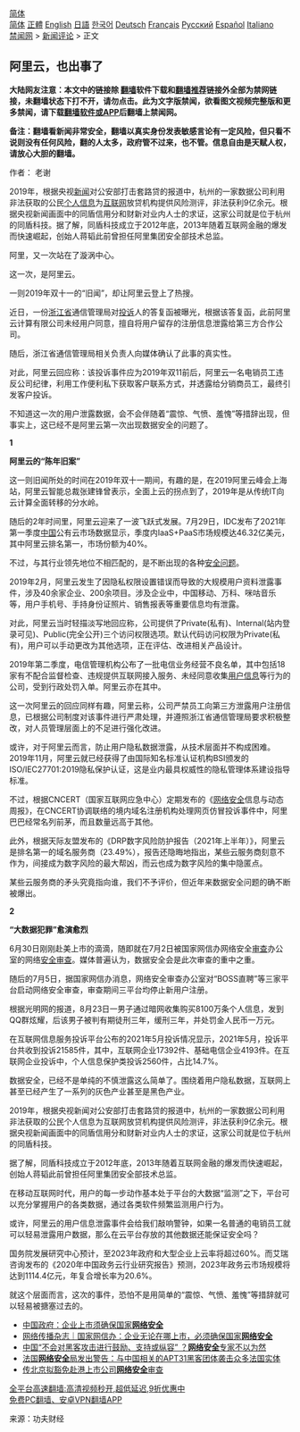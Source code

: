  <!-- 面包屑导航 --> <div class="breadcrumb"><!-- GTranslate: https://gtranslate.io/ -->  <div class="switcher notranslate">  <div class="selected">  <a href="#" onclick="return false;"> 简体</a>  </div>  <div class="option">  <a href="https://www.bannedbook.org" onclick="doGTranslate('zh-CN|zh-CN');jQuery('div.switcher div.selected a').html(jQuery(this).html());return false;" title="简体中文" class="nturl selected"> 简体</a>  <a href="https://www.bannedbook.org/zh-tw/" onclick="doGTranslate('zh-CN|zh-TW');jQuery('div.switcher div.selected a').html(jQuery(this).html());return false;" title="繁體中文" class="nturl"> 正體</a>  <a href="https://www.bannedbook.org/en/" onclick="doGTranslate('zh-CN|en');jQuery('div.switcher div.selected a').html(jQuery(this).html());return false;" title="English" class="nturl"> English</a>  <a href="https://www.bannedbook.org/ja/" onclick="doGTranslate('zh-CN|ja');jQuery('div.switcher div.selected a').html(jQuery(this).html());return false;" title="日本語" class="nturl"> 日語</a>  <a href="https://www.bannedbook.org/ko/" onclick="doGTranslate('zh-CN|ko');jQuery('div.switcher div.selected a').html(jQuery(this).html());return false;" title="한국어" class="nturl"> 한국어</a>  <a href="https://www.bannedbook.org/de/" onclick="doGTranslate('zh-CN|de');jQuery('div.switcher div.selected a').html(jQuery(this).html());return false;" title="Deutsch" class="nturl"> Deutsch</a>  <a href="https://www.bannedbook.org/fr/" onclick="doGTranslate('zh-CN|fr');jQuery('div.switcher div.selected a').html(jQuery(this).html());return false;" title="Français" class="nturl"> Français</a>  <a href="https://www.bannedbook.org/ru/" onclick="doGTranslate('zh-CN|ru');jQuery('div.switcher div.selected a').html(jQuery(this).html());return false;" title="Русский" class="nturl"> Русский</a>  <a href="https://www.bannedbook.org/es/" onclick="doGTranslate('zh-CN|es');jQuery('div.switcher div.selected a').html(jQuery(this).html());return false;" title="Español" class="nturl"> Español</a>  <a href="https://www.bannedbook.org/it/" onclick="doGTranslate('zh-CN|it');jQuery('div.switcher div.selected a').html(jQuery(this).html());return false;" title="Italiano" class="nturl"> Italiano</a>  </div>  </div>      <div class='breadcrumb-sub'><!-- Breadcrumb NavXT 6.3.0 --> <a href="https://www.bannedbook.org/" class="home">禁闻网</a> &gt; <a href="https://www.bannedbook.org/bnews/comments/" class="category">新闻评论</a> &gt; 正文</div></div><h2>阿里云，也出事了</h2> <p class="notice"><b>大陆网友注意：本文中的链接除 <a href="https://github.com/bannedbook/fanqiang" >翻墙</a>软件下载和<a href="https://github.com/killgcd/justmysocks/blob/master/README.md">翻墙推荐</a>链接外全部为禁网链接，未翻墙状态下打不开，请勿点击。此为文字版禁闻，欲看图文视频完整版和更多禁闻，请下载<a href="https://github.com/bannedbook/fanqiang">翻墙软件或APP</a>后翻墙上禁闻网。</p><p>备注：翻墙看新闻非常安全，翻墙以真实身份发表敏感言论有一定风险，但只看不说则没有任何风险，翻的人太多，政府管不过来，也不管。信息自由是天赋人权，请放心大胆的翻墙。</b></p>  <div class="entry"> <p>作者： 老谢</p> <p id="summary">2019年，根据央视<span class='wp_keywordlink_affiliate'><a href="https://www.bannedbook.org/" title="新闻">新闻</a></span>对公安部打击套路贷的报道中，杭州的一家数据公司利用非法获取的公民<a href="https://www.bannedbook.org/bnews/tag/%E4%B8%AA%E4%BA%BA%E4%BF%A1%E6%81%AF/" class="st_tag internal_tag" rel="tag" title="标签 个人信息 下的日志">个人信息</a>为<a href="https://www.bannedbook.org/bnews/tag/%e4%ba%92%e8%81%94%e7%bd%91/" class="st_tag internal_tag" rel="tag" title="标签 互联网 下的日志">互联网</a>放贷机构提供风险测评，非法获利9亿余元。根据央视新闻画面中的同盾信用分和财新对业内人士的求证，这家公司就是位于杭州的同盾科技。据了解，同盾科技成立于2012年底，2013年随着互联网金融的爆发而快速崛起，创始人蒋韬此前曾担任阿里集团安全部技术总监。</p> <p>阿里，又一次站在了漩涡中心。</p> <p>这一次，是阿里云。</p> <p>一则2019年双十一的“旧闻”，却让阿里云登上了热搜。</p> <p>近日，一份<a href="https://www.bannedbook.org/bnews/tag/%E6%B5%99%E6%B1%9F%E7%9C%81/" class="st_tag internal_tag" rel="tag" title="标签 浙江省 下的日志">浙江省</a>通信管理局对<a href="https://www.bannedbook.org/bnews/tag/%E6%8A%95%E8%AF%89/" class="st_tag internal_tag" rel="tag" title="标签 投诉 下的日志">投诉</a>人的答复函被曝光，根据该答复函，此前阿里云计算有限公司未经用户同意，擅自将用户留存的注册信息泄露给第三方合作公司。</p> <p>随后，浙江省通信管理局相关负责人向媒体确认了此事的真实性。</p> <p>对此，阿里云回应称：该投诉事件应为2019年双11前后，阿里云一名电销员工违反公司纪律，利用工作便利私下获取客户联系方式，并透露给分销商员工，最终引发客户投诉。</p> <p>不知道这一次的用户泄露数据，会不会伴随着“震惊、气愤、羞愧”等措辞出现，但事实上，这已经不是阿里云第一次出现数据安全的问题了。</p>  <p><strong>1</strong></p> <p><strong>阿里云的“陈年旧案”</strong></p> <p>这一则旧闻所处的时间在2019年双十一期间，有趣的是，在2019阿里云峰会上海站，阿里云智能总裁张建锋曾表示，全面上云的拐点到了，2019年是从传统IT向云计算全面转移的分水岭。</p> <p>随后的2年时间里，阿里云迎来了一波飞跃式发展。7月29日，IDC发布了2021年第一季度<span class='wp_keywordlink_affiliate'><a href="https://www.bannedbook.org/" title="中国" target="_blank">中国</a></span>公有云市场数据显示，季度内IaaS+PaaS市场规模达46.32亿美元，其中阿里云排名第一，市场份额为40%。</p> <p>不过，与其行业领先地位不相匹配的，是不断出现的各种<a href="https://www.bannedbook.org/bnews/tag/%E5%AE%89%E5%85%A8%E9%97%AE%E9%A2%98/" class="st_tag internal_tag" rel="tag" title="标签 安全问题 下的日志">安全问题</a>。</p> <p>2019年2月，阿里云发生了因隐私权限设置错误而导致的大规模用户资料泄露事件，涉及40余家企业、200余项目。涉及企业中，中国移动、万科、咪咕音乐等，用户手机号、手持身份证照片、销售报表等重要信息均有泄露。</p> <p>对此，阿里云当时轻描淡写地回应称，公司提供了Private(私有)、Internal(站内登录可见)、Public(完全公开)三个访问权限选项。默认代码访问权限为Private(私有)，用户可以手动更改为其他选项，正在评估、改进相关产品设计。</p> <p>2019年第二季度，电信管理机构公布了一批电信业务经营不良名单，其中包括18家有不配合监督检查、违规提供互联网接入服务、未经同意收集<a href="https://www.bannedbook.org/bnews/tag/%E7%94%A8%E6%88%B7%E4%BF%A1%E6%81%AF/" class="st_tag internal_tag" rel="tag" title="标签 用户信息 下的日志">用户信息</a>等行为的公司，受到行政处罚入单。阿里云亦在其中。</p> <p>这一次阿里云的回应同样有趣，阿里云称，公司严禁员工向第三方泄露用户注册信息，已根据公司制度对该事件进行严肃处理，并遵照浙江省通信管理局要求积极整改，对人员管理层面上的不足进行强化改进。</p>  <p>或许，对于阿里云而言，防止用户隐私数据泄露，从技术层面并不构成困难。2019年11月，阿里云就已经获得了由国际知名标准认证机构BSI颁发的ISO/IEC27701:2019隐私保护认证，这是业内最具权威性的隐私管理体系建设指导标准。</p> <p>不过，根据CNCERT（国家互联网应急中心）定期发布的《<a href="https://www.bannedbook.org/bnews/tag/%e7%bd%91%e7%bb%9c%e5%ae%89%e5%85%a8/" class="st_tag internal_tag" rel="tag" title="标签 网络安全 下的日志">网络安全</a>信息与动态周报》，在CNCERT协调联络的境内域名注册机构处理网页仿冒投诉事件中，阿里巴巴经常名列前茅，而且数量远高于其他。</p> <p>此外，根据天际友盟发布的《DRP数字风险防护报告（2021年上半年）》，阿里云是排名第一的域名服务商（23.49%），报告还隐晦地指出，某些云服务商刻意不作为，间接成为数字风险的最大帮凶，而云也成为数字风险的集中隐匿点。</p> <p>某些云服务商的矛头究竟指向谁，我们不予评价，但近年来数据安全问题的确不断被爆出。</p> <p><strong>2</strong></p> <p><strong>“大数据犯罪”愈演愈烈</strong></p> <p>6月30日刚刚赴美上市的滴滴，随即就在7月2日被国家网信办网络安全<a href="https://www.bannedbook.org/bnews/tag/%E5%AE%A1%E6%9F%A5/" class="st_tag internal_tag" rel="tag" title="标签 审查 下的日志">审查</a>办公室的网络<a href="https://www.bannedbook.org/bnews/tag/%E5%AE%89%E5%85%A8%E5%AE%A1%E6%9F%A5/" class="st_tag internal_tag" rel="tag" title="标签 安全审查 下的日志">安全审查</a>。媒体普遍认为，数据安全会是此次审查的重中之重。</p> <p>随后的7月5日，据国家网信办消息，网络安全审查办公室对“BOSS直聘”等三家平台启动网络安全审查，审查期间三平台均停止新用户注册。</p> <p>根据光明网的报道，8月23日一男子通过暗网收集购买8100万条个人信息，发到QQ群炫耀，后该男子被判有期徒刑三年，缓刑三年，并处罚金人民币一万元。</p>  <p>在互联网信息服务投诉平台公布的2021年5月投诉情况显示，2021年5月，投诉平台共收到投诉21585件，其中，互联网企业17392件、基础电信企业4193件。在互联网企业投诉中，个人信息保护类投诉2560件，占比14.7%。</p> <p>数据安全，已经不是单纯的不慎泄露这么简单了。围绕着用户隐私数据，互联网上甚至已经产生了一系列的灰色产业甚至是黑色产业。</p> <p>2019年，根据央视新闻对公安部打击套路贷的报道中，杭州的一家数据公司利用非法获取的公民个人信息为互联网放贷机构提供风险测评，非法获利9亿余元。根据央视新闻画面中的同盾信用分和财新对业内人士的求证，这家公司就是位于杭州的同盾科技。</p> <p>据了解，同盾科技成立于2012年底，2013年随着互联网金融的爆发而快速崛起，创始人蒋韬此前曾担任阿里集团安全部技术总监。</p> <p>在移动互联网时代，用户的每一步动作基本处于平台的大数据“监测”之下，平台可以充分掌握用户的各类数据，通过各类软件频繁监测用户行为。</p> <p>或许，阿里云的用户信息泄露事件会给我们敲响警钟，如果一名普通的电销员工就可以轻易泄露用户数据，那么在云平台存放的其他数据还能保证安全吗？</p> <p>国务院发展研究中心预计，至2023年政府和大型企业上云率将超过60%。而艾瑞咨询发布的《2020年中国政务云行业研究报告》预测，2023年政务云市场规模将达到1114.4亿元，年复合增长率为20.6%。</p> <p>就这个层面而言，这次的事件，恐怕不是用简单的“震惊、气愤、羞愧”等措辞就可以轻易被搪塞过去的。</p> <ul class='op-related-articles' title='相关阅读'> <li><a href='https://www.bannedbook.org/bnews/headline/20210825/1613102.html' target='_blank'>中国政府：企业上市须确保国家<b>网络安全</b></a></li> <li><a href='https://www.bannedbook.org/bnews/baitai/20210825/1612826.html' target='_blank'>网络传播杂志｜国家网信办：企业无论在哪上市，必须确保国家<b>网络安全</b></a></li> <li><a href='https://www.bannedbook.org/bnews/headline/20210724/1593118.html' target='_blank'>中国“不会对黑客攻击进行鼓励、支持或纵容” ？<b>网络安全</b>专家不以为然</a></li> <li><a href='https://www.bannedbook.org/bnews/headline/20210722/1591792.html' target='_blank'>法国<b>网络安全</b>局发出警告：与中国相关的APT31黑客团体袭击众多法国实体</a></li> <li><a href='https://www.bannedbook.org/bnews/comments/20210717/1588610.html' target='_blank'>传北京拟豁免赴港上市公司<b>网络安全</b>审查</a></li> </ul> <p class="texttj"> <a href="https://github.com/bannedbook/fanqiang/wiki/V2ray%E6%9C%BA%E5%9C%BA" target="_blank">全平台高速翻墙:高清视频秒开,超低延迟,9折优惠中</a><br/> <a href="https://github.com/bannedbook/fanqiang/wiki/%E7%A6%81%E9%97%BB%E7%BD%91%E5%AE%89%E5%8D%93%E7%BF%BB%E5%A2%99%E6%96%B0%E9%97%BBAPP" target="_blank">免费PC翻墙、安卓VPN翻墙APP</a></p> <p> 来源：功夫财经 </p><a name='sharetosocial'></a>  <div style="margin-bottom:5px;padding-bottom:5px;clear:both"> <div id="archive-pix-1" class="banner-ads"> <!-- AuctionX Display platform tag START --> <div id="26318x728x90x621x_ADSLOT2" clicktrack="%%CLICK_URL_ESC%%"></div> <!-- AuctionX Display platform tag END --> </div> <div id="archive-pix-2" class="banner-ads"> <!-- AuctionX Display platform tag START --> <div id="26315x300x250x621x_ADSLOT2" clicktrack="%%CLICK_URL_ESC%%"></div> <!-- AuctionX Display platform tag END --> </div> </div>  <div id="archive-pix-1" class="banner-ads"> <!-- AuctionX Display platform tag START --> <div id="26318x728x90x621x_ADSLOT3" clicktrack="%%CLICK_URL_ESC%%"></div> <!-- AuctionX Display platform tag END --> </div> </div><!--END ENTRY--> 